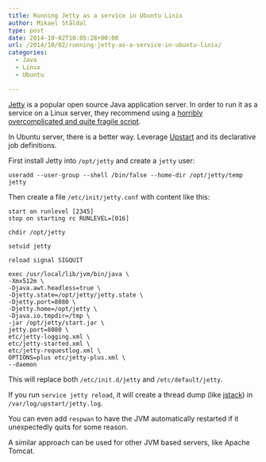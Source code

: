 ```yaml
---
title: Running Jetty as a service in Ubuntu Linix
author: Mikael Ståldal
type: post
date: 2014-10-02T10:05:28+00:00
url: /2014/10/02/running-jetty-as-a-service-in-ubuntu-linix/
categories:
  - Java
  - Linux
  - Ubuntu

---
```

[Jetty][1] is a popular open source Java application server. In order to run it as a service on a Linux server, they recommend using a [horribly overcomplicated and quite fragile script][2].

In Ubuntu server, there is a better way. Leverage [Upstart][3] and its declarative job definitions.

First install Jetty into `/opt/jetty` and create a `jetty` user:

```
useradd --user-group --shell /bin/false --home-dir /opt/jetty/temp jetty

```

Then create a file `/etc/init/jetty.conf` with content like this:

```
start on runlevel [2345]
stop on starting rc RUNLEVEL=[016]

chdir /opt/jetty

setuid jetty

reload signal SIGQUIT

exec /usr/local/lib/jvm/bin/java \
-Xmx512m \
-Djava.awt.headless=true \
-Djetty.state=/opt/jetty/jetty.state \
-Djetty.port=8080 \
-Djetty.home=/opt/jetty \
-Djava.io.tmpdir=/tmp \
-jar /opt/jetty/start.jar \
jetty.port=8080 \
etc/jetty-logging.xml \
etc/jetty-started.xml \
etc/jetty-requestlog.xml \
OPTIONS=plus etc/jetty-plus.xml \
--daemon

```

This will replace both `/etc/init.d/jetty` and `/etc/default/jetty`.

If you run `service jetty reload`, it will create a thread dump (like [jstack][4]) in `/var/log/upstart/jetty.log`.

You can even add `respwan` to have the JVM automatically restarted if it unexpectedly quits for some reason.

A similar approach can be used for other JVM based servers, like Apache Tomcat.

 [1]: http://www.eclipse.org/jetty/
 [2]: http://www.eclipse.org/jetty/documentation/current/startup-unix-service.html
 [3]: http://upstart.ubuntu.com/
 [4]: http://docs.oracle.com/javase/8/docs/technotes/tools/unix/jstack.html